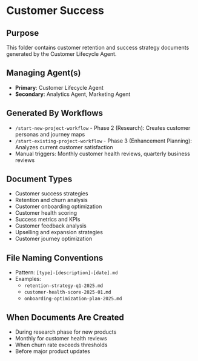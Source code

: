 # Customer Success

## Purpose
This folder contains customer retention and success strategy documents generated by the Customer Lifecycle Agent.

## Managing Agent(s)
- **Primary**: Customer Lifecycle Agent
- **Secondary**: Analytics Agent, Marketing Agent

## Generated By Workflows
- `/start-new-project-workflow` - Phase 2 (Research): Creates customer personas and journey maps
- `/start-existing-project-workflow` - Phase 3 (Enhancement Planning): Analyzes current customer satisfaction
- Manual triggers: Monthly customer health reviews, quarterly business reviews

## Document Types
- Customer success strategies
- Retention and churn analysis
- Customer onboarding optimization
- Customer health scoring
- Success metrics and KPIs
- Customer feedback analysis
- Upselling and expansion strategies
- Customer journey optimization

## File Naming Conventions
- Pattern: `[type]-[description]-[date].md`
- Examples:
  - `retention-strategy-q1-2025.md`
  - `customer-health-score-2025-01.md`
  - `onboarding-optimization-plan-2025.md`

## When Documents Are Created
- During research phase for new products
- Monthly for customer health reviews
- When churn rate exceeds thresholds
- Before major product updates